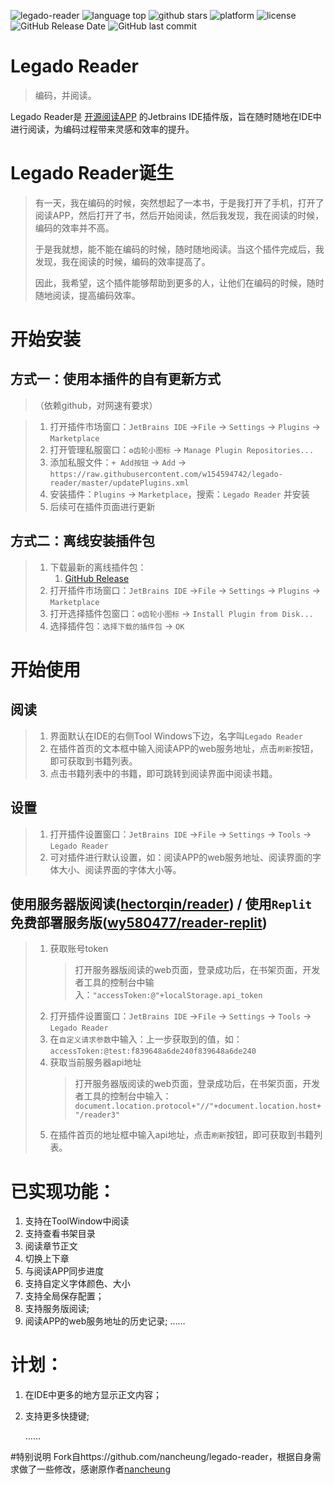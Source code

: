 ![legado-reader](https://img.shields.io/badge/legado%20reader-v1.0.3-green.svg)
![language top](https://img.shields.io/github/languages/top/w154594742/legado-reader?color=orange)
![github stars](https://img.shields.io/github/stars/w154594742/legado-reader)
![platform](https://img.shields.io/badge/platform-JetBrains%20IDE-lightgrey)
![license](https://img.shields.io/github/license/w154594742/legado-reader)
![GitHub Release Date](https://img.shields.io/github/release-date/w154594742/legado-reader)
![GitHub last commit](https://img.shields.io/github/last-commit/w154594742/legado-reader)

# Legado Reader
> 编码，并阅读。

Legado Reader是 [开源阅读APP](https://github.com/gedoor/legado) 的Jetbrains IDE插件版，旨在随时随地在IDE中进行阅读，为编码过程带来灵感和效率的提升。




# Legado Reader诞生
> 有一天，我在编码的时候，突然想起了一本书，于是我打开了手机，打开了阅读APP，然后打开了书，然后开始阅读，然后我发现，我在阅读的时候，编码的效率并不高。
> 
> 于是我就想，能不能在编码的时候，随时随地阅读。当这个插件完成后，我发现，我在阅读的时候，编码的效率提高了。
> 
> 因此，我希望，这个插件能够帮助到更多的人，让他们在编码的时候，随时随地阅读，提高编码效率。
 

# 开始安装
## 方式一：使用本插件的自有更新方式
> （依赖github，对网速有要求）

> 1. 打开插件市场窗口：`JetBrains IDE` ->`File` -> `Settings` -> `Plugins` -> `Marketplace`
> 2. 打开管理私服窗口：`⚙齿轮小图标` -> `Manage Plugin Repositories...`
> 3. 添加私服文件：`+ Add按钮` -> `Add` -> 
>    `https://raw.githubusercontent.com/w154594742/legado-reader/master/updatePlugins.xml`
> 4. 安装插件：`Plugins` -> `Marketplace`，搜索：`Legado Reader` 并安装
> 5. 后续可在插件页面进行更新

## 方式二：离线安装插件包
> 1. 下载最新的离线插件包：
>    1. [GitHub Release](https://github.com/w154594742/legado-reader/releases)
> 2. 打开插件市场窗口：`JetBrains IDE` ->`File` -> `Settings` -> `Plugins` -> `Marketplace`
> 3. 打开选择插件包窗口：`⚙齿轮小图标` -> `Install Plugin from Disk...`
> 4. 选择插件包：`选择下载的插件包` -> `OK`

 
# 开始使用
## 阅读
> 1. 界面默认在IDE的右侧Tool Windows下边，名字叫`Legado Reader`
> 2. 在插件首页的文本框中输入阅读APP的web服务地址，点击`刷新`按钮，即可获取到书籍列表。
> 3. 点击书籍列表中的书籍，即可跳转到阅读界面中阅读书籍。

## 设置
> 1. 打开插件设置窗口：`JetBrains IDE` ->`File` -> `Settings` -> `Tools` -> `Legado Reader`
> 2. 可对插件进行默认设置，如：阅读APP的web服务地址、阅读界面的字体大小、阅读界面的字体大小等。

## 使用服务器版阅读([hectorqin/reader](https://github.com/hectorqin/reader)) / 使用`Replit` 免费部署服务版([wy580477/reader-replit](https://github.com/wy580477/reader-replit))
> 1. 获取账号token
>    > 打开服务器版阅读的web页面，登录成功后，在书架页面，开发者工具的控制台中输入：`"accessToken:@"+localStorage.api_token`
> 2. 打开插件设置窗口：`JetBrains IDE` ->`File` -> `Settings` -> `Tools` -> `Legado Reader`
> 3. 在`自定义请求参数`中输入：上一步获取到的值，如：`accessToken:@test:f839648a6de240f839648a6de240`
> 4. 获取当前服务器api地址
>    > 打开服务器版阅读的web页面，登录成功后，在书架页面，开发者工具的控制台中输入：`document.location.protocol+"//"+document.location.host+"/reader3"`
> 5. 在插件首页的地址框中输入api地址，点击`刷新`按钮，即可获取到书籍列表。  

# 已实现功能：
1. 支持在ToolWindow中阅读
1. 支持查看书架目录
1. 阅读章节正文
1. 切换上下章
1. 与阅读APP同步进度
1. 支持自定义字体颜色、大小
1. 支持全局保存配置；
1. 支持服务版阅读;
1. 阅读APP的web服务地址的历史记录;
   ……

# 计划：
1. 在IDE中更多的地方显示正文内容；
1. 支持更多快捷键;

   ……

#特别说明
Fork自https://github.com/nancheung/legado-reader，根据自身需求做了一些修改，感谢原作者[nancheung](https://github.com/nancheung)